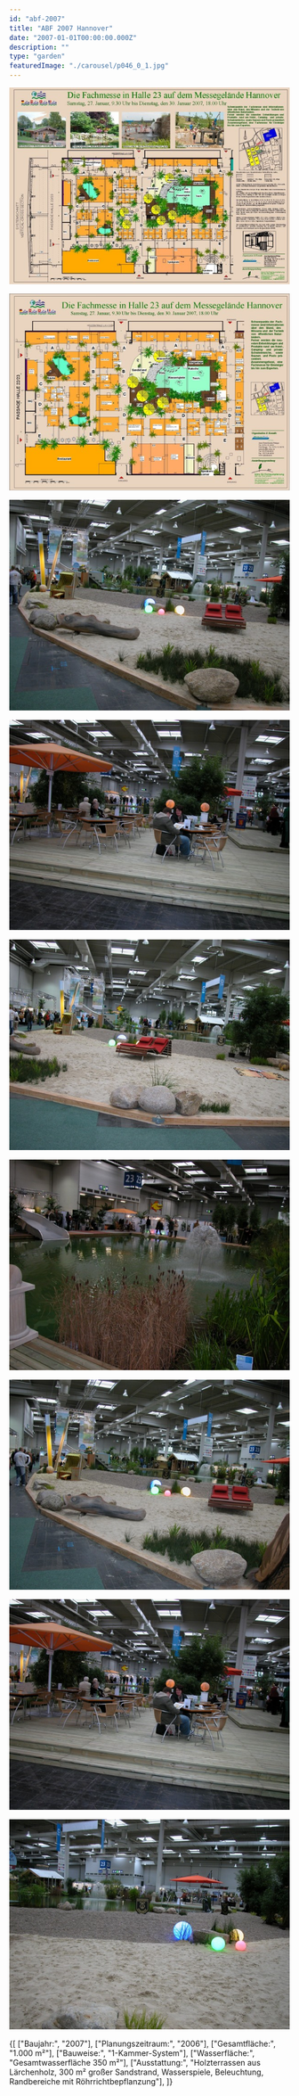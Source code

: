 ```yaml
---
id: "abf-2007"
title: "ABF 2007 Hannover"
date: "2007-01-01T00:00:00.000Z"
description: ""
type: "garden"
featuredImage: "./carousel/p046_0_1.jpg"
---
```


<Carousel>
<CarouselImage description="Entwurf Halle 23">

![Entwurf Halle 23](./carousel/p046_0_1.jpg)

</CarouselImage>
<CarouselImage description="Standbesetzung Halle 23">

![Standbesetzung Halle 23](./carousel/p046_0_2.jpg)

</CarouselImage>
<CarouselImage description="Sandstrand am Teich">

![Sandstrand am Teich](./carousel/p046_0_3.jpg)

</CarouselImage>
<CarouselImage description="Café am Teich">

![Café am Teich](./carousel/p046_0_4.jpg)

</CarouselImage>
<CarouselImage description="Liegen am Strand">

![Liegen am Strand](./carousel/p046_0_5.jpg)

</CarouselImage>
<CarouselImage description="Lichteffekte am Teich">

![Lichteffekte am Teich](./carousel/p046_0_6.jpg)

</CarouselImage>
<CarouselImage description="Blick über die Gesamtanlage">

![Blick über die Gesamtanlage](./carousel/p046_0_7.jpg)

</CarouselImage>
<CarouselImage description="Holzterrassen am Teich">

![Holzterrassen am Teich](./carousel/p046_0_8.jpg)

</CarouselImage>
<CarouselImage description="Bunte Kugeln am Teich">

![Bunte Kugeln am Teich](./carousel/p046_0_9.jpg)

</CarouselImage>
</Carousel>


<SpecificationsTable title="ABF 2007 Hannover - technische Daten">
    {[
        ["Baujahr:", "2007"],
        ["Planungszeitraum:", "2006"],
        ["Gesamtfläche:", "1.000 m²"],
        ["Bauweise:", "1-Kammer-System"],
        ["Wasserfläche:", "Gesamtwasserfläche 350  m²"],
        ["Ausstattung:", "Holzterrassen aus Lärchenholz, 300 m² großer Sandstrand, Wasserspiele, Beleuchtung, Randbereiche mit Röhrrichtbepflanzung"],
    ]}
</SpecificationsTable>

